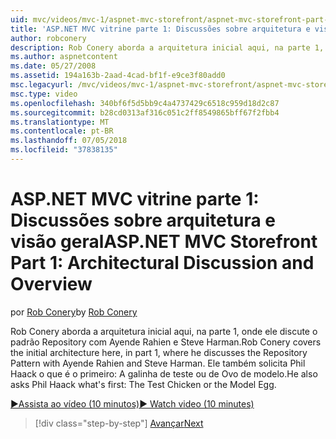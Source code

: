```yaml
---
uid: mvc/videos/mvc-1/aspnet-mvc-storefront/aspnet-mvc-storefront-part-1-architectural-discussion-and-overview
title: 'ASP.NET MVC vitrine parte 1: Discussões sobre arquitetura e visão geral | Microsoft Docs'
author: robconery
description: Rob Conery aborda a arquitetura inicial aqui, na parte 1, onde ele discute o padrão Repository com Ayende Rahien e Steve Harman. Ele também solicita a Phil...
ms.author: aspnetcontent
ms.date: 05/27/2008
ms.assetid: 194a163b-2aad-4cad-bf1f-e9ce3f80add0
msc.legacyurl: /mvc/videos/mvc-1/aspnet-mvc-storefront/aspnet-mvc-storefront-part-1-architectural-discussion-and-overview
msc.type: video
ms.openlocfilehash: 340bf6f5d5bb9c4a4737429c6518c959d18d2c87
ms.sourcegitcommit: b28cd0313af316c051c2ff8549865bff67f2fbb4
ms.translationtype: MT
ms.contentlocale: pt-BR
ms.lasthandoff: 07/05/2018
ms.locfileid: "37838135"
---
```

<a name="aspnet-mvc-storefront-part-1-architectural-discussion-and-overview"></a><span data-ttu-id="0ca42-104">ASP.NET MVC vitrine parte 1: Discussões sobre arquitetura e visão geral</span><span class="sxs-lookup"><span data-stu-id="0ca42-104">ASP.NET MVC Storefront Part 1: Architectural Discussion and Overview</span></span>
====================
<span data-ttu-id="0ca42-105">por [Rob Conery](https://github.com/robconery)</span><span class="sxs-lookup"><span data-stu-id="0ca42-105">by [Rob Conery](https://github.com/robconery)</span></span>

<span data-ttu-id="0ca42-106">Rob Conery aborda a arquitetura inicial aqui, na parte 1, onde ele discute o padrão Repository com Ayende Rahien e Steve Harman.</span><span class="sxs-lookup"><span data-stu-id="0ca42-106">Rob Conery covers the initial architecture here, in part 1, where he discusses the Repository Pattern with Ayende Rahien and Steve Harman.</span></span> <span data-ttu-id="0ca42-107">Ele também solicita Phil Haack o que é o primeiro: A galinha de teste ou de Ovo de modelo.</span><span class="sxs-lookup"><span data-stu-id="0ca42-107">He also asks Phil Haack what's first: The Test Chicken or the Model Egg.</span></span>

[<span data-ttu-id="0ca42-108">&#9654;Assista ao vídeo (10 minutos)</span><span class="sxs-lookup"><span data-stu-id="0ca42-108">&#9654; Watch video (10 minutes)</span></span>](https://channel9.msdn.com/Blogs/ASP-NET-Site-Videos/aspnet-mvc-storefront-part-1-architectural-discussion-and-overview)

> [!div class="step-by-step"]
> [<span data-ttu-id="0ca42-109">Avançar</span><span class="sxs-lookup"><span data-stu-id="0ca42-109">Next</span></span>](aspnet-mvc-storefront-part-2-the-repository-pattern.md)
